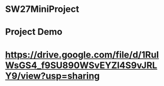 # SW27MiniProject

# Project Demo

# https://drive.google.com/file/d/1RuIWsGS4_f9SU890WSvEYZl4S9vJRLY9/view?usp=sharing
